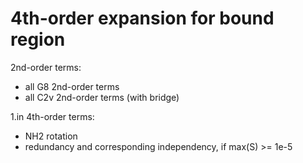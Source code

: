 # 4th-order expansion for bound region
2nd-order terms:
* all G8 2nd-order terms
* all C2v 2nd-order terms (with bridge)

1.in 4th-order terms:
* NH2 rotation
* redundancy and corresponding independency, if max(S) >= 1e-5
